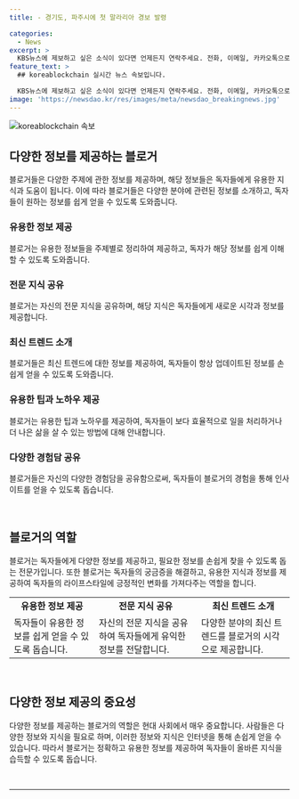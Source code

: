 ```yaml
---
title: - 경기도, 파주시에 첫 말라리아 경보 발령

categories:
  - News
excerpt: >
  KBS뉴스에 제보하고 싶은 소식이 있다면 언제든지 연락주세요. 전화, 이메일, 카카오톡으로 손쉽게 제보할 수 있으며, 네이버와 유튜브에서도 KBS뉴스를 구독할 수 있습니다. 소중한 제보 감사합니다.
feature_text: >
  ## koreablockchain 실시간 뉴스 속보입니다.

  KBS뉴스에 제보하고 싶은 소식이 있다면 언제든지 연락주세요. 전화, 이메일, 카카오톡으로 손쉽게 제보할 수 있으며, 네이버와 유튜브에서도 KBS뉴스를 구독할 수 있습니다. 소중한 제보 감사합니다.
image: 'https://newsdao.kr/res/images/meta/newsdao_breakingnews.jpg'
---
```


<p><img src="https://newsdao.kr/res/images/meta/newsdao_breakingnews.jpg" alt="koreablockchain 속보" /></p>

<h2 data-ke-size="size26">다양한 정보를 제공하는 블로거</h2>

<p data-ke-size="size16">블로거들은 다양한 주제에 관한 정보를 제공하며, 해당 정보들은 독자들에게 유용한 지식과 도움이 됩니다. 이에 따라 블로거들은 다양한 분야에 관련된 정보를 소개하고, 독자들이 원하는 정보를 쉽게 얻을 수 있도록 도와줍니다. </p>

<h3>유용한 정보 제공</h3>

<p data-ke-size="size16">블로거는 유용한 정보들을 주제별로 정리하여 제공하고, 독자가 해당 정보를 쉽게 이해할 수 있도록 도와줍니다.</p>

<h3>전문 지식 공유</h3>

<p data-ke-size="size16">블로거는 자신의 전문 지식을 공유하며, 해당 지식은 독자들에게 새로운 시각과 정보를 제공합니다.</p>

<h3>최신 트렌드 소개</h3>

<p data-ke-size="size16">블로거들은 최신 트렌드에 대한 정보를 제공하여, 독자들이 항상 업데이트된 정보를 손쉽게 얻을 수 있도록 도와줍니다.</p>

<h3>유용한 팁과 노하우 제공</h3>

<p data-ke-size="size16">블로거는 유용한 팁과 노하우를 제공하여, 독자들이 보다 효율적으로 일을 처리하거나 더 나은 삶을 살 수 있는 방법에 대해 안내합니다.</p>

<h3>다양한 경험담 공유</h3>

<p data-ke-size="size16">블로거들은 자신의 다양한 경험담을 공유함으로써, 독자들이 블로거의 경험을 통해 인사이트를 얻을 수 있도록 돕습니다.</p>

<p>​</p>

<h2 data-ke-size="size26">블로거의 역할</h2>

<p data-ke-size="size16">블로거는 독자들에게 다양한 정보를 제공하고, 필요한 정보를 손쉽게 찾을 수 있도록 돕는 전문가입니다. 또한 블로거는 독자들의 궁금증을 해결하고, 유용한 지식과 정보를 제공하여 독자들의 라이프스타일에 긍정적인 변화를 가져다주는 역할을 합니다.</p>

<table>
    <tr>
        <td style="text-align: center; height: 17px;"><b>유용한 정보 제공</b></td>
        <td style="text-align: center; height: 17px;"><b>전문 지식 공유</b></td>
        <td style="text-align: center; height: 17px;"><b>최신 트렌드 소개</b></td>
    </tr>
    <tr>
        <td style="height: 17px;">독자들이 유용한 정보를 쉽게 얻을 수 있도록 돕습니다.</td>
        <td style="height: 17px;">자신의 전문 지식을 공유하여 독자들에게 유익한 정보를 전달합니다.</td>
        <td style="height: 17px;">다양한 분야의 최신 트렌드를 블로거의 시각으로 제공합니다.</td>
    </tr>
</table>

<p data-ke-size="size16">&nbsp;</p>

<h2 data-ke-size="size26">다양한 정보 제공의 중요성</h2>

<p data-ke-size="size16">다양한 정보를 제공하는 블로거의 역할은 현대 사회에서 매우 중요합니다. 사람들은 다양한 정보와 지식을 필요로 하며, 이러한 정보와 지식은 인터넷을 통해 손쉽게 얻을 수 있습니다. 따라서 블로거는 정확하고 유용한 정보를 제공하여 독자들이 올바른 지식을 습득할 수 있도록 돕습니다.</p>

<p>​
<hr></p>

<p data-ke-size="size16"></p>

